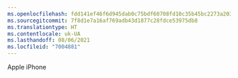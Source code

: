 ```yaml
---
ms.openlocfilehash: fdd141ef46f6d945dab0c75bdf60708fd10c35b45bc2273a2033505078aef48a
ms.sourcegitcommit: 7f8d1e7a16af769adb43d1877c28fdce53975db8
ms.translationtype: HT
ms.contentlocale: uk-UA
ms.lasthandoff: 08/06/2021
ms.locfileid: "7004881"
---
```

Apple iPhone